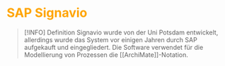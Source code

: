 # <font color = "orange">SAP Signavio</font>
>[!INFO] Definition
>Signavio wurde von der Uni Potsdam entwickelt, allerdings wurde das System vor einigen Jahren durch SAP aufgekauft und eingegliedert. Die Software verwendet für die Modellierung von Prozessen die [[ArchiMate]]-Notation.

